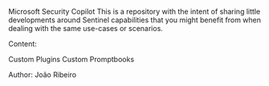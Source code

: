 Microsoft Security Copilot
This is a repository with the intent of sharing little developments around Sentinel capabilities that you might benefit from when dealing with the same use-cases or scenarios.

Content:

Custom Plugins
Custom Promptbooks

Author: João Ribeiro

